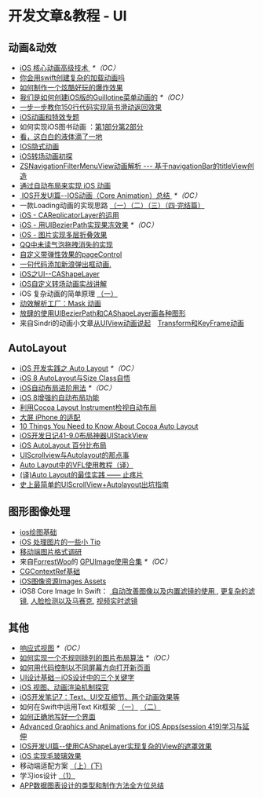 # 开发文章&教程 - UI
## 动画&动效
- [iOS 核心动画高级技术 ][1] _\*（OC）_
- [你会用swift创建复杂的加载动画吗][2]
- [如何制作一个炫酷好玩的爆炸效果][3]
- [我们是如何创建iOS版的Guillotine菜单动画的][4] _\*（OC）_
- [一步一步教你150行代码实现简书滑动返回效果][5]
- [iOS动画和特效专题][6]
- 如何实现iOS图书动画 ：[第1部分][7][第2部分][8]
- [看，这白白的液体滴了一地][9]
- [IOS隐式动画][10]
- [iOS转场动画初探][11]
- [ZSNavigationFilterMenuView动画解析 --- 基于navigationBar的titleView创造][12]
- [通过自动布局来实现 iOS 动画][13]
- [ IOS开发UI篇--IOS动画（Core Animation）总结 ][14] _\*（OC）_
- 一款Loading动画的实现思路 [（一）][15][（二）][16][（三）][17][（四·完结篇）][18]
- [iOS - CAReplicatorLayer的运用][19]
- [iOS - 用UIBezierPath实现果冻效果][20] _\*（OC）_
- [iOS - 图片实现多层折叠效果][21]
- [QQ中未读气泡拖拽消失的实现][22]
- [自定义带弹性效果的pageControl][23]
- [一句代码添加新浪弹出框动画.][24]
- [iOS之UI--CAShapeLayer][25]
- [iOS自定义转场动画实战讲解][26]
- iOS 复杂动画的简单原理 [（一）][27]
- [动效解析工厂：Mask 动画][28]
- [放肆的使用UIBezierPath和CAShapeLayer画各种图形][29]
- 来自Sindri的动画小文章[从UIView动画说起][30]　[Transform和KeyFrame动画][31]

## AutoLayout
- [iOS 开发实践之 Auto Layout][32] _\*（OC）_
- [iOS 8 AutoLayout与Size Class自悟][33]
- [iOS自动布局进阶用法][34] _\*（OC）_
- [iOS 8增强的自动布局功能][35]
- [利用Cocoa Layout Instrument检视自动布局][36]
- [大屏 iPhone 的适配][37]
- [10 Things You Need to Know About Cocoa Auto Layout][38]
- [iOS开发日记41-9.0布局神器UIStackView][39]
- [iOS AutoLayout 百分比布局][40]
- [UIScrollview与Autolayout的那点事][41]
- [Auto Layout中的VFL使用教程（译）][42]
- [(译)Auto Layout的最佳实践 —— 止疼片][43]
- [史上最简单的UIScrollView+Autolayout出坑指南][44]

## 图形图像处理
- [ios绘图基础][45]
- [iOS 处理图片的一些小 Tip][46]
- [移动端图片格式调研][47]
- 来自[ForrestWoo][48]的 [GPUImage使用合集][49] _\*（OC）_ 
- [CGContextRef基础][50]
- [iOS图像资源Images Assets][51]
- iOS8 Core Image In Swift： [ 自动改善图像以及内置滤镜的使用 ][52], [更复杂的滤镜][53], [人脸检测以及马赛克][54], [视频实时滤镜][55]

## 其他
- [响应式视图][56] _\*（OC）_
- [如何实现一个不规则排列的图片布局算法][57] _\*（OC）_
- [如何用代码控制以不同屏幕方向打开新页面][58]
- [UI设计基础－iOS设计中的三个关键字][59]
- [iOS 视图、动画渲染机制探究][60]
- [iOS开发笔记7：Text、UI交互细节、两个动画效果等][61]
- 如何在Swift中运用Text Kit框架 [（一）][62] [（二）][63]
- [如何正确地写好一个界面][64]
- [Advanced Graphics and Animations for iOS Apps(session 419)学习与延伸][65]
- [IOS开发UI篇--使用CAShapeLayer实现复杂的View的遮罩效果][66]
- [iOS 实现毛玻璃效果][67]
- 移动端适配方案 [（上）][68][(下)][69]
- 学习ios设计 [（1）][70]
- [APP数据图表设计的类型和制作方法全方位总结][71]

[1]:	http://wiki.jikexueyuan.com/project/ios-core-animation/
[2]:	http://www.cocoachina.com/swift/20150906/13327.html
[3]:	http://xxycode.com/ru-he-zhi-zuo-ge-xuan-ku-hao-wan-de-bao-zha-xiao-guo-2/
[4]:	http://hechen.info/2015/09/01/How-We-Created-Guillotine-Menu-Animation-for-iOS/
[5]:	http://www.jianshu.com/p/59be4551c418
[6]:	http://liuyanwei.jumppo.com/2015/10/29/iOS-animation-0.html
[7]:	http://www.devtf.cn/?p=1127 "如何实现iOS图书动画:第1部分"
[8]:	http://www.devtf.cn/?p=1129 "如何实现iOS图书动画-第2部分"
[9]:	http://pandara.xyz/2015/11/24/ios_water_drop/ "看，这白白的液体滴了一地"
[10]:	http://www.goofyy.com/blog/ios%e9%9a%90%e5%bc%8f%e5%8a%a8%e7%94%bb/ "IOS隐式动画"
[11]:	http://www.cnblogs.com/hxwj/p/5069806.html "iOS转场动画初探"
[12]:	http://www.jianshu.com/p/50f66a1136de "ZSNavigationFilterMenuView动画解析 --- 基于navigationBar的titleView创造"
[13]:	https://realm.io/cn/news/gotocph-marin-todorov-auto-layout-animations-ios/ "通过自动布局来实现 iOS 动画"
[14]:	http://blog.csdn.net/yixiangboy/article/details/47016829 "IOS开发UI篇--IOS动画（Core Animation）总结"
[15]:	http://www.jianshu.com/p/1c6a2de68753 "一款Loading动画的实现思路（一）"
[16]:	http://www.jianshu.com/p/0dac1208a7ad "一款Loading动画的实现思路（二）"
[17]:	http://www.jianshu.com/p/56448d3d3596 "一款Loading动画的实现思路（三）"
[18]:	http://www.jianshu.com/p/41f277682c91 "一款Loading动画的实现思路（四·完结篇）"
[19]:	http://www.jianshu.com/p/a927157ac62a "iOS - CAReplicatorLayer的运用"
[20]:	http://www.jianshu.com/p/21db20189c40 "iOS - 用UIBezierPath实现果冻效果"
[21]:	http://www.jianshu.com/p/4b26a1f641a3 "iOS - 图片实现多层折叠效果"
[22]:	http://www.cnblogs.com/CyanStone/p/5111178.html "QQ中未读气泡拖拽消失的实现（参照一位年轻牛B的博主的思路自己实现了一下）"
[23]:	http://www.cnblogs.com/CyanStone/p/5123759.html "自定义带弹性效果的pageControl"
[24]:	http://bihongbo.com/2015/08/19/sinaAnimation/ "一句代码添加新浪弹出框动画."
[25]:	http://www.cnblogs.com/goodboy-heyang/p/5185575.html "iOS之UI--CAShapeLayer"
[26]:	http://www.jianshu.com/p/ea0132738057 "iOS自定义转场动画实战讲解"
[27]:	http://www.jianshu.com/p/909ffa37dffa "iOS 复杂动画的简单原理（一）"
[28]:	http://www.jianshu.com/p/3c925a1609f8 "动效解析工厂：Mask 动画"
[29]:	http://www.jianshu.com/p/c5cbb5e05075 "放肆的使用UIBezierPath和CAShapeLayer画各种图形"
[30]:	http://www.jianshu.com/p/6e326068edeb "动画篇-从UIView动画说起"
[31]:	http://www.jianshu.com/p/a071bba99a1b "动画篇-Transform和KeyFrame动画"
[32]:	http://xuexuefeng.com/autolayout/
[33]:	http://www.hmttommy.com/2014/12/05/AutoLayout/
[34]:	http://www.cnblogs.com/dsxniubility/p/4266581.html
[35]:	http://mp.weixin.qq.com/s?__biz=MjM5OTM0MzIwMQ==&mid=206448996&idx=3&sn=895663ec96a8469820b54b6536975340#rd
[36]:	http://www.cocoachina.com/ios/20151105/13927.html
[37]:	http://blog.ibireme.com/2014/09/16/adapted_to_iphone6/ "大屏 iPhone 的适配"
[38]:	http://southpeak.github.io/blog/2015/08/31/translate-10-things-you-need-to-know-about-cocoa-auto-layout/
[39]:	http://www.cnblogs.com/Twisted-Fate/p/4923326.html "iOS开发日记41-9.0布局神器UIStackView"
[40]:	http://liumh.com/2015/09/27/ios-autolayout-multiplier/ "iOS AutoLayout 百分比布局"
[41]:	http://adad184.com/2015/12/01/scrollview-under-autolayout/ "UIScrollview与Autolayout的那点事"
[42]:	http://mmmmmax.wang/2015/12/11/Auto-Layout-Visual-Format-Language-Tutorial/ "Auto Layout中的VFL使用教程（译）"
[43]:	http://www.calios.gq/2015/12/14/%EF%BC%BB%E8%AF%91%EF%BC%BDAuto-Layout%E7%9A%84%E6%9C%80%E4%BD%B3%E5%AE%9E%E8%B7%B5-%E2%80%94%E2%80%94-%E6%AD%A2%E7%96%BC%E7%89%87/ "［译］Auto Layout的最佳实践 —— 止疼片"
[44]:	http://bestswifter.com/blog/2015/12/21/shi-shang-zui-jian-dan-de-uiscrollview-plus-autolayoutchu-keng-zhi-nan/ "史上最简单的UIScrollView+Autolayout出坑指南"
[45]:	http://liuyanwei.jumppo.com/2015/07/25/ios-draw-base.html
[46]:	http://blog.ibireme.com/2015/11/02/ios_image_tips/ "iOS 处理图片的一些小 Tip"
[47]:	http://blog.ibireme.com/2015/11/02/mobile_image_benchmark/
[48]:	http://www.cnblogs.com/salam/ "ForrestWoo"
[49]:	http://www.cnblogs.com/salam/tag/GPUImage/
[50]:	https://mp.weixin.qq.com/s?__biz=MzAwMjYwMTAwNw==&mid=402342027&idx=1&sn=ba413699626cf1880e33f10a183a343c&scene=1&srcid=1130XiEHdiK5oNxdxzzL7CD7&key=ff7411024a07f3eb866bf44c61ee35e19fa0fb581392747ff93ab9adcc0007fb6f5d843d1fe8cf93ac2be933ed3575de&ascene=0&uin=MjY5MzMxNTMwMQ%3D%3D
[51]:	http://www.cnblogs.com/jgCho/p/5089009.html "iOS图像资源Images Assets"
[52]:	http://blog.csdn.net/zhangao0086/article/details/39012231 "自动改善图像以及内置滤镜的使用"
[53]:	http://blog.csdn.net/zhangao0086/article/details/39120331 "iOS8 Core Image In Swift：更复杂的滤镜"
[54]:	http://blog.csdn.net/zhangao0086/article/details/39253707 "iOS8 Core Image In Swift：人脸检测以及马赛克"
[55]:	http://blog.csdn.net/zhangao0086/article/details/39433519 "iOS8 Core Image In Swift：视频实时滤镜"
[56]:	http://objccn.io/issue-22-5/
[57]:	http://kittenyang.com/layout-algorithm
[58]:	https://lvwenhan.com/ios/458.html
[59]:	http://www.cocoachina.com/design/20151214/14680.html
[60]:	http://segmentfault.com/a/1190000004164291 "iOS 视图、动画渲染机制探究"
[61]:	http://www.cnblogs.com/colinhou/p/5062502.html "iOS开发笔记7：Text、UI交互细节、两个动画效果等"
[62]:	http://www.devtalking.com/articles/text-kit-tutorial-in-swift-1/ "如何在Swift中运用Text Kit框架（一） October 31, 2014"
[63]:	http://www.devtalking.com/articles/text-kit-tutorial-in-swift-2/ "如何在Swift中运用Text Kit框架（二） December 11, 2014"
[64]:	http://oncenote.com/2015/12/08/How-to-build-UI/ "如何正确地写好一个界面"
[65]:	https://github.com/100mango/zen/blob/master/WWDC%E5%BF%83%E5%BE%97%EF%BC%9AAdvanced%20Graphics%20and%20Animations%20for%20iOS%20Apps/Advanced%20Graphics%20and%20Animations%20for%20iOS%20Apps.md
[66]:	http://blog.csdn.net/yixiangboy/article/details/50485250 "IOS开发UI篇--使用CAShapeLayer实现复杂的View的遮罩效果"
[67]:	http://www.cnblogs.com/arvin-sir/p/5131358.html "iOS 实现毛玻璃效果"
[68]:	https://github.com/riskers/blog/issues/17?hmsr=toutiao.io&utm_medium=toutiao.io&utm_source=toutiao.io
[69]:	https://github.com/riskers/blog/issues/18 "移动端适配方案(下)"
[70]:	http://www.cnblogs.com/themachine/p/5180103.html "学习ios设计（1）"
[71]:	http://www.uisdc.com/app-chart-design-summary "APP数据图表设计的类型和制作方法全方位总结"